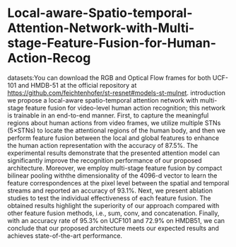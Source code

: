 # Local-aware-Spatio-temporal-Attention-Network-with-Multi-stage-Feature-Fusion-for-Human-Action-Recog
datasets:You can download the RGB and Optical Flow frames for both UCF-101 and HMDB-51 at the official repository at https://github.com/feichtenhofer/st-resnet#models-st-mulnet. 
introduction
  we propose a local-aware spatio-temporal attention network with multi-stage feature fusion for video-level human action recognition; this network is trainable in an end-to-end manner.
  First, to capture the meaningful regions about human actions from video frames, we utilize multiple STNs (5×STNs) to locate the attentional regions of the human body, and then we 
  perform feature fusion between the local and global features to enhance the human action representation with the accuracy of 87.5%. The experimental results demonstrate that the 
  presented attention model can significantly improve the recognition performance of our proposed architecture. Moreover, we employ multi-stage feature fusion by compact bilinear pooling 
  withthe dimensionality of the 4096-d vector to learn the feature correspondences at the pixel level between the spatial and temporal streams and reported an accuracy of 93.1%. Next, 
  we present ablation studies to test the individual effectiveness of each feature fusion. The obtained results highlight the superiority of our approach compared with other feature fusion 
  methods, i.e., sum, conv, and concatenation. Finally, with an accuracy rate of 95.3% on UCF101 and 72.9% on HMDB51, we can conclude that our proposed architecture meets our expected 
  results and achieves state-of-the-art performance.
